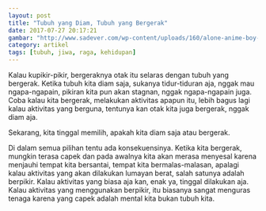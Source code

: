```yaml
---
layout: post
title: "Tubuh yang Diam, Tubuh yang Bergerak"
date: 2017-07-27 20:17:21
gambar: "http://www.sadever.com/wp-content/uploads/160/alone-anime-boy-750x744.jpg"
category: artikel
tags: [tubuh, jiwa, raga, kehidupan]
---
```


Kalau kupikir-pikir, bergeraknya otak itu selaras dengan tubuh yang bergerak. Ketika tubuh kita diam saja, sukanya tidur-tiduran aja, nggak mau ngapa-ngapain, pikiran kita pun akan stagnan, nggak ngapa-ngapain juga. Coba kalau kita bergerak, melakukan aktivitas apapun itu, lebih bagus lagi kalau aktivitas yang berguna, tentunya kan otak kita juga bergerak, nggak diam aja.

Sekarang, kita tinggal memilih, apakah kita diam saja atau bergerak.

Di dalam semua pilihan tentu ada konsekuensinya. Ketika kita bergerak, mungkin terasa capek dan pada awalnya kita akan merasa menyesal karena menjauhi tempat kita bersantai, tempat kita bermalas-malasan, apalagi kalau aktivitas yang akan dilakukan lumayan berat, salah satunya adalah berpikir. Kalau aktivitas yang biasa aja kan, enak ya, tinggal dilakukan aja. Kalau aktivitas yang menggunakan berpikir, itu biasanya sangat menguras tenaga karena yang capek adalah mental kita bukan tubuh kita.